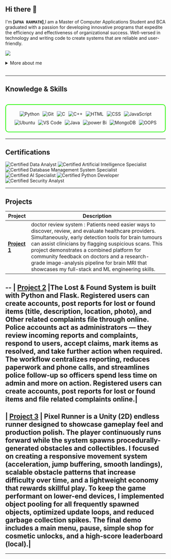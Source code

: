 ## Hi there 👋

I'm **[`AFNA RAHMATH`]**,I am a Master of Computer Applications Student and BCA graduated with a passion for developing innovative programs that expedite the efficiency and effectiveness of organizational success. Well-versed in technology and writing code to create systems that are reliable and user-friendly.


<a href="https://linkedin.com/scratch"><img src="https://img.shields.io/badge/-LinkedIn-0072b1?&style=for-the-badge&logo=linkedin&logoColor=white" /></a>


<details>
  <summary>More about me</summary>

- **Name**: Afna Rahmath
- **From**: India /Kerala
- **MCA student** | **BCA Graduated** | **Plustwo(computer Science)**
- **Open to work as Software developer , Cybersecurity Analyst , Data Analyst , UI/UX Designer**
- **ONLY REMOTE WORK(WORK FROM HOME)**

</details>
<br>

---

<h2 id="knowledge_skills" align=''> Knowledge & Skills </h2>

<br>

<div style="border: 2px solid #22F700; border-radius: 10px; padding: 20px; margin-bottom: 20px;">
  <div align="left" style="display: flex; flex-wrap: wrap; justify-content: center; gap: 10px;">
      <img src="https://img.shields.io/badge/Python-3776AB?style=for-the-badge&logo=python&color=000000" alt="Python" />
      <img src="https://img.shields.io/badge/Git-F05032?style=for-the-badge&logo=git&color=000000" alt="Git" />
      <img src="https://img.shields.io/badge/C-00599C?style=for-the-badge&logo=c&color=000000" alt="C" />
      <img src="https://img.shields.io/badge/C%2B%2B-F34B7F?style=for-the-badge&logo=c%2B%2B&color=000000" alt="C++" />
      <img src="https://img.shields.io/badge/HTML5-5D4B6C?style=for-the-badge&logo=html5&color=000000" alt="HTML" />
      <img src="https://img.shields.io/badge/CSS3-2965F1?style=for-the-badge&logo=css3&color=000000" alt="CSS" />
      <img src="https://img.shields.io/badge/JavaScript-F7DF1E?style=for-the-badge&logo=javascript&color=000000" alt="JavaScript" />
      <img src="https://img.shields.io/badge/Ubuntu-E95420?style=for-the-badge&logo=ubuntu&color=000000" alt="Ubuntu" />
      <img src="https://img.shields.io/badge/VS_Code-007ACC?style=for-the-badge&logo=visual-studio-code&color=000000" alt="VS Code" />
      <img src="https://img.shields.io/badge/Java-007396?style=for-the-badge&logo=java&color=000000" alt="Java" />
      <img src="https://img.shields.io/badge/Java-007396?style=for-the-badge&logo=java&color=000000" alt="power Bi" />
      <img src="https://img.shields.io/badge/Java-007396?style=for-the-badge&logo=java&color=000000" alt="MongoDB" />
      <img src="https://img.shields.io/badge/Java-007396?style=for-the-badge&logo=java&color=000000" alt="OOPS" />
    
  </div>
</div>

---
<h2 id="Certifications" align=''> Certifications </h2>

<div>
<img src="https://img.shields.io/badge/Data_Analyst-Certified-blue?style=for-the-badge&logo=google-analytics&logoColor=white&color=000000" alt="Certified Data Analyst" />
<img src="https://img.shields.io/badge/Artificial_Intelligence-Certified-purple?style=for-the-badge&logo=openai&logoColor=white&color=000000" alt="Certified Artificial Intelligence Specialist" />
<img src="https://img.shields.io/badge/DBMS-Certified-blue?style=for-the-badge&logo=mysql&logoColor=white&color=000000" alt="Certified Database Management System Specialist" />
<img src="https://img.shields.io/badge/AI-Certified-purple?style=for-the-badge&logo=openai&logoColor=white&color=000000" alt="Certified AI Specialist" />
<img src="https://img.shields.io/badge/Python-Certified-yellow?style=for-the-badge&logo=python&logoColor=white&color=000000" alt="Certified Python Developer" />
<img src="https://img.shields.io/badge/Security_Analyst-Certified-red?style=for-the-badge&logo=fortinet&logoColor=white&color=000000" alt="Certified Security Analyst" />




</div>

---

<h2 id="Projects" align=''> Projects </h2>


| **Project**      | **Description**                                                                                  |
|-------------------|--------------------------------------------------------------------------------------------------|
| **[Project 1](https://github.com/)** |doctor review system : Patients need easier ways to discover, review, and evaluate healthcare providers. Simultaneously, early detection tools for brain tumours can assist clinicians by flagging suspicious scans. This project demonstrates a combined platform for community feedback on doctors and a research-grade image-analysis pipeline for brain MRI that showcases my full-stack and ML engineering skills.|
--
| **[Project 2](https://github.com/)**    |The Lost & Found System is built with Python and Flask. Registered users can create accounts, post reports for lost or found items (title, description, location, photo), and Other related complaints file through online. Police accounts act as administrators — they review incoming reports and complaints, respond to users, accept claims, mark items as resolved, and take further action when required. The workflow centralizes reporting, reduces paperwork and phone calls, and streamlines police follow-up so officers spend less time on admin and more on action. Registered users can create accounts, post reports for lost or found items and file related complaints online.|
--
| **[Project 3](https://github.com/)** | Pixel Runner is a Unity (2D) endless runner designed to showcase gameplay feel and production polish. The player continuously runs forward while the system spawns procedurally-generated obstacles and collectibles. I focused on creating a responsive movement system (acceleration, jump buffering, smooth landings), scalable obstacle patterns that increase difficulty over time, and a lightweight economy that rewards skillful play. To keep the game performant on lower-end devices, I implemented object pooling for all frequently spawned objects, optimized update loops, and reduced garbage collection spikes. The final demo includes a main menu, pause, simple shop for cosmetic unlocks, and a high-score leaderboard (local).|
--
---
